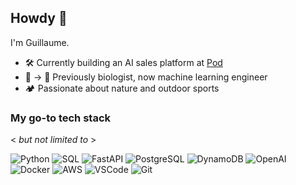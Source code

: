 ## Howdy 🤠

I'm Guillaume.

- 🛠️ Currently building an AI sales platform at [Pod](https://www.workwithpod.com/)
- 🐹 -> 🤖 Previously biologist, now machine learning engineer
- 🏕️ Passionate about nature and outdoor sports

### My go-to tech stack
< *but not limited to* >

![Python](https://img.shields.io/badge/-Python-000000?style=flat&logo=Python)
![SQL](https://img.shields.io/badge/-SQL-000000?style=flat&logo=SQL)
![FastAPI](https://img.shields.io/badge/-FastAPI-000000?style=flat&logo=FastAPI)
![PostgreSQL](https://img.shields.io/badge/-PostgreSQL-000000?style=flat&logo=PostgreSQL)
![DynamoDB](https://img.shields.io/badge/-DynamoDB-000000?style=flat&logo=amazon-dynamodb)
![OpenAI](https://img.shields.io/badge/-OpenAI-000000?style=flat&logo=openai)
![Docker](https://img.shields.io/badge/-Docker-000000?style=flat&logo=Docker)
![AWS](https://img.shields.io/badge/-AWS-000000?style=flat&logo=amazonaws)
![VSCode](https://img.shields.io/badge/-VSCode-000000?style=flat&logo=visual-studio-code)
![Git](https://img.shields.io/badge/-Git-000000?style=flat&logo=Git)


<!--
**gstaxy/gstaxy** is a ✨ _special_ ✨ repository because its `README.md` (this file) appears on your GitHub profile.

Here are some ideas to get you started:

- 🔭 I’m currently working on ...
- 🌱 I’m currently learning ...
- 👯 I’m looking to collaborate on ...
- 🤔 I’m looking for help with ...
- 💬 Ask me about ...
- 📫 How to reach me: ...
- 😄 Pronouns: ...
- ⚡ Fun fact: ...
-->
